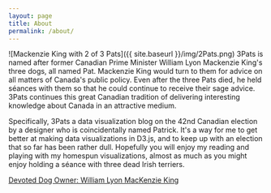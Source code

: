 ```yaml
---
layout: page
title: About
permalink: /about/
---
```


<style type="text/css">
img {
	float: right;
}
</style>

![Mackenzie King with 2 of 3 Pats]({{ site.baseurl }}/img/2Pats.png) 3Pats is named after former Canadian Prime Minister William Lyon Mackenzie King's three dogs, all named Pat. Mackenzie King would turn to them for advice on all matters of Canada's public policy. Even after the three Pats died, he held séances with them so that he could continue to receive their sage advice. 3Pats continues this great Canadian tradition of delivering interesting knowledge about Canada in an attractive medium.

Specifically, 3Pats a data visualization blog on the 42nd Canadian election by a designer who is coincidentally named Patrick. It's a way for me to get better at making data visualizations in D3.js, and to keep up with an election that so far has been rather dull. Hopefully you will enjoy my reading and playing with my homespun visualizations, almost as much as you might enjoy holding a séance with three dead Irish terriers.

[Devoted Dog Owner: William Lyon MacKenzie King](http://www.clappisonvet.com/devoted-dog-owner-william-lyon-mackenzie-king/)
